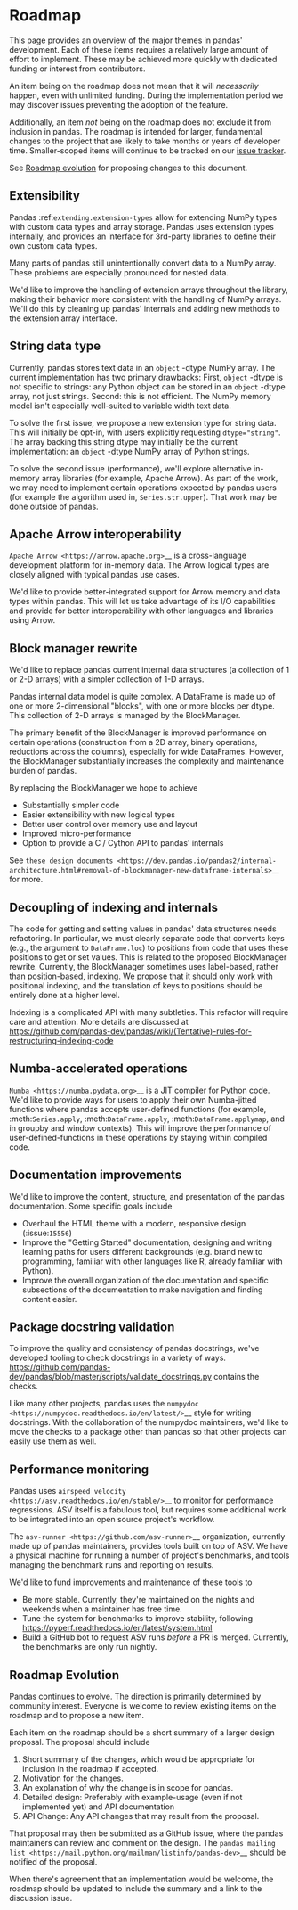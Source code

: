 # Roadmap

This page provides an overview of the major themes in pandas' development. Each of
these items requires a relatively large amount of effort to implement. These may
be achieved more quickly with dedicated funding or interest from contributors.

An item being on the roadmap does not mean that it will *necessarily* happen, even
with unlimited funding. During the implementation period we may discover issues
preventing the adoption of the feature.

Additionally, an item *not* being on the roadmap does not exclude it from inclusion
in pandas. The roadmap is intended for larger, fundamental changes to the project that
are likely to take months or years of developer time. Smaller-scoped items will continue
to be tracked on our [issue tracker](https://github.com/pandas-dev/pandas/issues>).

See [Roadmap evolution](#roadmap-evolution) for proposing changes to this document.

## Extensibility

Pandas :ref:`extending.extension-types` allow for extending NumPy types with custom
data types and array storage. Pandas uses extension types internally, and provides
an interface for 3rd-party libraries to define their own custom data types.

Many parts of pandas still unintentionally convert data to a NumPy array.
These problems are especially pronounced for nested data.

We'd like to improve the handling of extension arrays throughout the library,
making their behavior more consistent with the handling of NumPy arrays. We'll do this
by cleaning up pandas' internals and adding new methods to the extension array interface.

## String data type

Currently, pandas stores text data in an ``object`` -dtype NumPy array.
The current implementation has two primary drawbacks: First, ``object`` -dtype
is not specific to strings: any Python object can be stored in an ``object`` -dtype
array, not just strings. Second: this is not efficient. The NumPy memory model
isn't especially well-suited to variable width text data.

To solve the first issue, we propose a new extension type for string data. This
will initially be opt-in, with users explicitly requesting ``dtype="string"``.
The array backing this string dtype may initially be the current implementation:
an ``object`` -dtype NumPy array of Python strings.

To solve the second issue (performance), we'll explore alternative in-memory
array libraries (for example, Apache Arrow). As part of the work, we may
need to implement certain operations expected by pandas users (for example
the algorithm used in, ``Series.str.upper``). That work may be done outside of
pandas.

## Apache Arrow interoperability

`Apache Arrow <https://arrow.apache.org>`__ is a cross-language development
platform for in-memory data. The Arrow logical types are closely aligned with
typical pandas use cases.

We'd like to provide better-integrated support for Arrow memory and data types
within pandas. This will let us take advantage of its I/O capabilities and
provide for better interoperability with other languages and libraries
using Arrow.

## Block manager rewrite

We'd like to replace pandas current internal data structures (a collection of
1 or 2-D arrays) with a simpler collection of 1-D arrays.

Pandas internal data model is quite complex. A DataFrame is made up of
one or more 2-dimensional "blocks", with one or more blocks per dtype. This
collection of 2-D arrays is managed by the BlockManager.

The primary benefit of the BlockManager is improved performance on certain
operations (construction from a 2D array, binary operations, reductions across the columns),
especially for wide DataFrames. However, the BlockManager substantially increases the
complexity and maintenance burden of pandas.

By replacing the BlockManager we hope to achieve

* Substantially simpler code
* Easier extensibility with new logical types
* Better user control over memory use and layout
* Improved micro-performance
* Option to provide a C / Cython API to pandas' internals

See `these design documents <https://dev.pandas.io/pandas2/internal-architecture.html#removal-of-blockmanager-new-dataframe-internals>`__
for more.

## Decoupling of indexing and internals

The code for getting and setting values in pandas' data structures needs refactoring.
In particular, we must clearly separate code that converts keys (e.g., the argument
to ``DataFrame.loc``) to positions from code that uses these positions to get
or set values. This is related to the proposed BlockManager rewrite. Currently, the
BlockManager sometimes uses label-based, rather than position-based, indexing.
We propose that it should only work with positional indexing, and the translation of keys
to positions should be entirely done at a higher level.

Indexing is a complicated API with many subtleties. This refactor will require care
and attention. More details are discussed at
https://github.com/pandas-dev/pandas/wiki/(Tentative)-rules-for-restructuring-indexing-code

## Numba-accelerated operations

`Numba <https://numba.pydata.org>`__ is a JIT compiler for Python code. We'd like to provide
ways for users to apply their own Numba-jitted functions where pandas accepts user-defined functions
(for example, :meth:`Series.apply`, :meth:`DataFrame.apply`, :meth:`DataFrame.applymap`,
and in groupby and window contexts). This will improve the performance of
user-defined-functions in these operations by staying within compiled code.


## Documentation improvements

We'd like to improve the content, structure, and presentation of the pandas documentation.
Some specific goals include

* Overhaul the HTML theme with a modern, responsive design (:issue:`15556`)
* Improve the "Getting Started" documentation, designing and writing learning paths
  for users different backgrounds (e.g. brand new to programming, familiar with
  other languages like R, already familiar with Python).
* Improve the overall organization of the documentation and specific subsections
  of the documentation to make navigation and finding content easier.

## Package docstring validation

To improve the quality and consistency of pandas docstrings, we've developed
tooling to check docstrings in a variety of ways.
https://github.com/pandas-dev/pandas/blob/master/scripts/validate_docstrings.py
contains the checks.

Like many other projects, pandas uses the
`numpydoc <https://numpydoc.readthedocs.io/en/latest/>`__ style for writing
docstrings. With the collaboration of the numpydoc maintainers, we'd like to
move the checks to a package other than pandas so that other projects can easily
use them as well.

## Performance monitoring

Pandas uses `airspeed velocity <https://asv.readthedocs.io/en/stable/>`__ to
monitor for performance regressions. ASV itself is a fabulous tool, but requires
some additional work to be integrated into an open source project's workflow.

The `asv-runner <https://github.com/asv-runner>`__ organization, currently made up
of pandas maintainers, provides tools built on top of ASV. We have a physical
machine for running a number of project's benchmarks, and tools managing the
benchmark runs and reporting on results.

We'd like to fund improvements and maintenance of these tools to

* Be more stable. Currently, they're maintained on the nights and weekends when
  a maintainer has free time.
* Tune the system for benchmarks to improve stability, following
  https://pyperf.readthedocs.io/en/latest/system.html
* Build a GitHub bot to request ASV runs *before* a PR is merged. Currently, the
  benchmarks are only run nightly.

<a name="roadmap-evolution"></a>

## Roadmap Evolution

Pandas continues to evolve. The direction is primarily determined by community
interest. Everyone is welcome to review existing items on the roadmap and
to propose a new item.

Each item on the roadmap should be a short summary of a larger design proposal.
The proposal should include

1. Short summary of the changes, which would be appropriate for inclusion in
   the roadmap if accepted.
2. Motivation for the changes.
3. An explanation of why the change is in scope for pandas.
4. Detailed design: Preferably with example-usage (even if not implemented yet)
   and API documentation
5. API Change: Any API changes that may result from the proposal.

That proposal may then be submitted as a GitHub issue, where the pandas maintainers
can review and comment on the design. The `pandas mailing list <https://mail.python.org/mailman/listinfo/pandas-dev>`__
should be notified of the proposal.

When there's agreement that an implementation
would be welcome, the roadmap should be updated to include the summary and a
link to the discussion issue.
